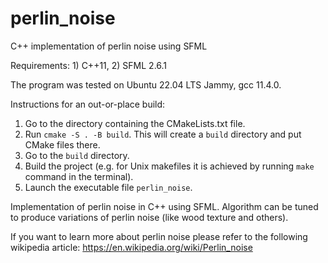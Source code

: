 # perlin_noise
C++ implementation of perlin noise using SFML

Requirements: 1) C++11, 2) SFML 2.6.1

The program was tested on Ubuntu 22.04 LTS Jammy, gcc 11.4.0.

Instructions for an out-or-place build:
1) Go to the directory containing the CMakeLists.txt file.
2) Run `cmake -S . -B build`. This will create a `build` directory and put CMake files there.
3) Go to the `build` directory.
4) Build the project (e.g. for Unix makefiles it is achieved by running `make` command in the terminal).
5) Launch the executable file `perlin_noise`.


Implementation of perlin noise in C++ using SFML. Algorithm can be tuned to produce variations of perlin noise (like wood texture and others).


If you want to learn more about perlin noise please refer to the following wikipedia article: https://en.wikipedia.org/wiki/Perlin_noise

